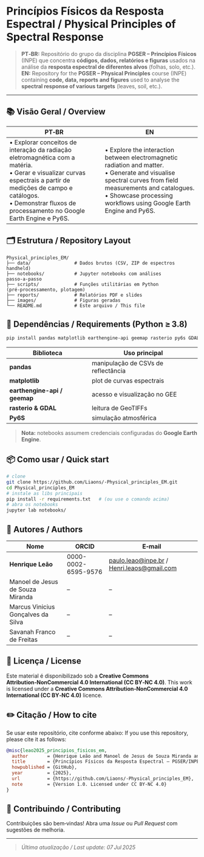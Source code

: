# Princípios Físicos da Resposta Espectral / **Physical Principles of Spectral Response**

> **PT‑BR:** Repositório do grupo da disciplina **PGSER – Princípios Físicos** (INPE) que concentra **códigos, dados, relatórios e figuras** usados na análise da **resposta espectral de diferentes alvos** (folhas, solo, etc.).
> **EN:** Repository for the **PGSER – Physical Principles** course (INPE) containing **code, data, reports and figures** used to analyse the **spectral response of various targets** (leaves, soil, etc.).

---

## 📚 Visão Geral / Overview

| PT‑BR                                                                                                                                                                                                                                      | EN                                                                                                                                                                                                                                   |
| ------------------------------------------------------------------------------------------------------------------------------------------------------------------------------------------------------------------------------------------ | ------------------------------------------------------------------------------------------------------------------------------------------------------------------------------------------------------------------------------------ |
| • Explorar conceitos de interação da radiação eletromagnética com a matéria. <br>• Gerar e visualizar curvas espectrais a partir de medições de campo e catálogos. <br>• Demonstrar fluxos de processamento no Google Earth Engine e Py6S. | • Explore the interaction between electromagnetic radiation and matter. <br>• Generate and visualise spectral curves from field measurements and catalogues. <br>• Showcase processing workflows using Google Earth Engine and Py6S. |

## 🗂️ Estrutura / Repository Layout

```
Physical_principles_EM/
├── data/                # Dados brutos (CSV, ZIP de espectros handheld)
├── notebooks/           # Jupyter notebooks com análises passo‑a‑passo
├── scripts/             # Funções utilitárias em Python (pré‑processamento, plotagem)
├── reports/             # Relatórios PDF e slides
├── images/              # Figuras geradas
└── README.md            # Este arquivo / This file
```

## 🔧 Dependências / Requirements (Python ≥ 3.8)

```bash
pip install pandas matplotlib earthengine-api geemap rasterio py6s GDAL
```

| Biblioteca                   | Uso principal                       |
| ---------------------------- | ----------------------------------- |
| **pandas**                   | manipulação de CSVs de reflectância |
| **matplotlib**               | plot de curvas espectrais           |
| **earthengine-api / geemap** | acesso e visualização no GEE        |
| **rasterio & GDAL**          | leitura de GeoTIFFs                 |
| **Py6S**                     | simulação atmosférica               |

> **Nota:** notebooks assumem credenciais configuradas do **Google Earth Engine**.

## 📦 Como usar / Quick start

```bash
# clone
git clone https://github.com/Liaons/-Physical_principles_EM.git
cd Physical_principles_EM
# instale as libs principais
pip install -r requirements.txt   # (ou use o comando acima)
# abra os notebooks
jupyter lab notebooks/
```

## 👥 Autores / Authors

| Nome                               | ORCID               | E‑mail                                                                                                  |
| ---------------------------------- | ------------------- | ------------------------------------------------------------------------------------------------------- |
| **Henrique Leão**                  | 0000-0002-6595-9576 | [paulo.leao@inpe.br](mailto:paulo.leao@inpe.br) / [Henri.leaos@gmail.com](mailto:Henri.leaos@gmail.com) |
| Manoel de Jesus de Souza Miranda   | –                   | –                                                                                                       |
| Marcus Vinicius Gonçalves da Silva | –                   | –                                                                                                       |
| Savanah Franco de Freitas          | –                   | –                                                                                                       |

## 📄 Licença / License

Este material é disponibilizado sob a **Creative Commons Attribution‑NonCommercial 4.0 International (CC BY‑NC 4.0)**.
This work is licensed under a **Creative Commons Attribution‑NonCommercial 4.0 International (CC BY‑NC 4.0)** licence.

## ✏️ Citação / How to cite

Se usar este repositório, cite conforme abaixo:
If you use this repository, please cite it as follows:

```bibtex
@misc{leao2025_principios_fisicos_em,
  author       = {Henrique Leão and Manoel de Jesus de Souza Miranda and Marcus Vinicius Gonçalves da Silva and Savanah Franco de Freitas},
  title        = {Princípios Físicos da Resposta Espectral – PGSER/INPE},
  howpublished = {GitHub},
  year         = {2025},
  url          = {https://github.com/Liaons/-Physical_principles_EM},
  note         = {Version 1.0. Licensed under CC BY-NC 4.0}
}
```

## 🤝 Contribuindo / Contributing

Contribuições são bem‑vindas! Abra uma *Issue* ou *Pull Request* com sugestões de melhoria.

---

> *Última atualização / Last update: 07 Jul 2025*
